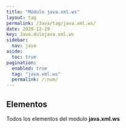 ```yaml
---
title: "Módulo java.xml.ws"
layout: tag
permalink: /Java/tag/java.xml.ws/
date: 2020-12-29
key: Java.dulojava.xml.ws
sidebar: 
  nav: java
aside: 
  toc: true
pagination: 
  enabled: true
  tag: "java.xml.ws"
  permalink: /:num/
---
```


<h2>Elementos</h2>
Todos los elementos del modulo <strong>java.xml.ws</strong>
